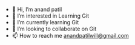 - 👋 Hi, I’m anand patil
- 👀 I’m interested in Learning Git
- 🌱 I’m currently learning Git
- 💞️ I’m looking to collaborate on Git
- 📫 How to reach me anandpatilwill@gmail.com

<!---
anandpatilwill/anandpatilwill is a ✨ special ✨ repository because its `README.md` (this file) appears on your GitHub profile.
You can click the Preview link to take a look at your changes.
--->
